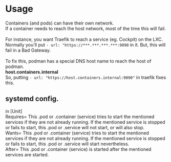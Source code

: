 # Usage
Containers (and pods) can have their own network. \
If a container needs to reach the host network, most of the time this will fail. \
 \
For instance, you want Traefik to reach a service (eg. Cockpit) on the LXC. \
Normally you'll put `- url: "https://***.***.***.***:9090` in it. But, this will fail in a Bad Gateway. \
 \
To fix this, podman has a special DNS host name to reach the host of podman. \
**host.containers.internal** \
So, putting `- url: "https://host.containers.internal:9090"` in traefik fixes this.

## systemd config.
in [Unit] \
Requires= This .pod or .container (service) tries to start the mentioned services if they are not already running. If the mentioned service is stopped or fails to start, this .pod or .service will not start, or will also stop. \
Wants= This .pod or .container (service) tries to start the mentioned services if they are not already running. If the mentioned service is stopped or fails to start, this .pod or .service will start nevertheless. \
After= This .pod or .container (service) is started after the mentioned services are started.

